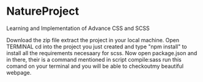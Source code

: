 # NatureProject
Learning and Implementation of Advance CSS and SCSS

Download the zip file extract the project in your local machine.
Open TERMINAL cd into the project you just created and type "npm install" to install all the requirements necesaary for scss.
Now open package.json and in there, their is a command mentioned in script compile:sass run this comand on your terminal and you will be able to checkoutmy beautiful webpage.

